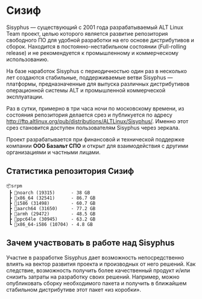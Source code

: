 # Сизиф

Sisyphus — существующий с 2001 года разрабатываемый ALT Linux Team проект, целью которого является развитие репозитория свободного ПО для удобной разработки на его основе дистрибутивов и сборок. Находится в постоянно-нестабильном состоянии (Full-rolling release) и не рекомендуется к промышленному и коммерческому использованию.

На базе наработок Sisyphus с периодичностью один раз в несколько лет создаются стабильные, поддерживаемые ветви Sisyphus — платформы, предназначенные для выпуска различных дистрибутивов операционной системы ALT и промышленной коммерческой эксплуатации.

Раз в сутки, примерно в три часа ночи по московскому времени, из состояния репозитория делается срез и публикуется по адресу http://ftp.altlinux.org/pub/distributions/ALTLinux/Sisyphus/. Именно этот срез становится доступен пользователям Sisyphus через зеркала.

Проект разрабатывается при финансовой и технической поддержке компании **ООО Базальт СПО** и открыт для взаимодействия с другими организациями и частными лицами.

## Статистика репозитория Сизиф

```
📦srpm
 ┣ 📂noarch (19315)      - 38 GB
 ┣ 📂x86_64 (32541)      - 86.7 GB
 ┣ 📂i586 (31498)        - 60.7 GB
 ┣ 📂aarch64 (31650)     - 77.2 GB
 ┣ 📂armh (29472)        - 48.5 GB
 ┣ 📂ppc64le (30945)     - 63.2 GB
 ┗ 📂x86_64-i586 (10704) - 4.8 GB
```

## Зачем участвовать в работе над Sisyphus

Участие в разработке Sisyphus дает возможность непосредственно влиять на вектор развития проекта и производных от него решений. Как следствие, возможность получить более качественный продукт и/или снизить затраты на разработку своих решений. Например, можно опубликовать сборку необходимого пакета и получить в ближайшем стабильном дистрибутиве этот пакет «из коробки».


